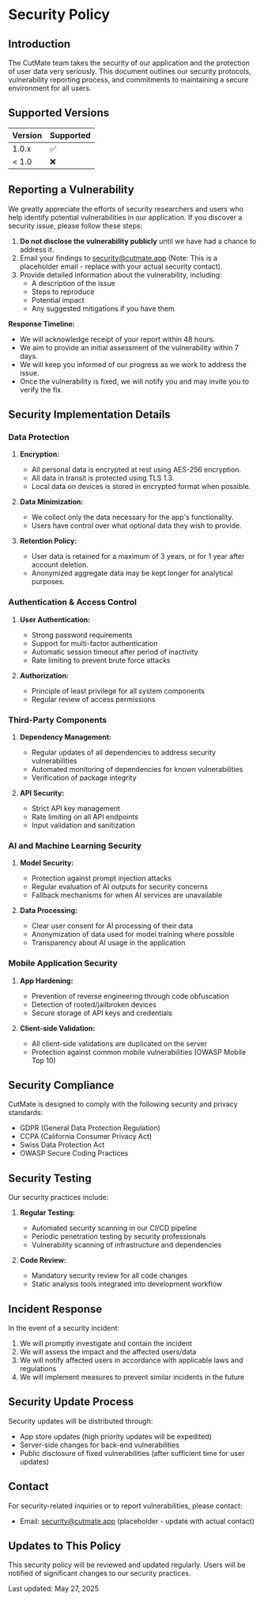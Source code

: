 # Security Policy

## Introduction

The CutMate team takes the security of our application and the protection of user data very seriously. This document outlines our security protocols, vulnerability reporting process, and commitments to maintaining a secure environment for all users.

## Supported Versions

| Version | Supported          |
| ------- | ------------------ |
| 1.0.x   | :white_check_mark: |
| < 1.0   | :x:                |

## Reporting a Vulnerability

We greatly appreciate the efforts of security researchers and users who help identify potential vulnerabilities in our application. If you discover a security issue, please follow these steps:

1. **Do not disclose the vulnerability publicly** until we have had a chance to address it.
2. Email your findings to security@cutmate.app (Note: This is a placeholder email - replace with your actual security contact).
3. Provide detailed information about the vulnerability, including:
   - A description of the issue
   - Steps to reproduce
   - Potential impact
   - Any suggested mitigations if you have them

**Response Timeline:**
- We will acknowledge receipt of your report within 48 hours.
- We aim to provide an initial assessment of the vulnerability within 7 days.
- We will keep you informed of our progress as we work to address the issue.
- Once the vulnerability is fixed, we will notify you and may invite you to verify the fix.

## Security Implementation Details

### Data Protection

1. **Encryption:**
   - All personal data is encrypted at rest using AES-256 encryption.
   - All data in transit is protected using TLS 1.3.
   - Local data on devices is stored in encrypted format when possible.

2. **Data Minimization:**
   - We collect only the data necessary for the app's functionality.
   - Users have control over what optional data they wish to provide.

3. **Retention Policy:**
   - User data is retained for a maximum of 3 years, or for 1 year after account deletion.
   - Anonymized aggregate data may be kept longer for analytical purposes.

### Authentication & Access Control

1. **User Authentication:**
   - Strong password requirements
   - Support for multi-factor authentication
   - Automatic session timeout after period of inactivity
   - Rate limiting to prevent brute force attacks

2. **Authorization:**
   - Principle of least privilege for all system components
   - Regular review of access permissions

### Third-Party Components

1. **Dependency Management:**
   - Regular updates of all dependencies to address security vulnerabilities
   - Automated monitoring of dependencies for known vulnerabilities
   - Verification of package integrity

2. **API Security:**
   - Strict API key management
   - Rate limiting on all API endpoints
   - Input validation and sanitization

### AI and Machine Learning Security

1. **Model Security:**
   - Protection against prompt injection attacks
   - Regular evaluation of AI outputs for security concerns
   - Fallback mechanisms for when AI services are unavailable

2. **Data Processing:**
   - Clear user consent for AI processing of their data
   - Anonymization of data used for model training where possible
   - Transparency about AI usage in the application

### Mobile Application Security

1. **App Hardening:**
   - Prevention of reverse engineering through code obfuscation
   - Detection of rooted/jailbroken devices
   - Secure storage of API keys and credentials

2. **Client-side Validation:**
   - All client-side validations are duplicated on the server
   - Protection against common mobile vulnerabilities (OWASP Mobile Top 10)

## Security Compliance

CutMate is designed to comply with the following security and privacy standards:

- GDPR (General Data Protection Regulation)
- CCPA (California Consumer Privacy Act)
- Swiss Data Protection Act
- OWASP Secure Coding Practices

## Security Testing

Our security practices include:

1. **Regular Testing:**
   - Automated security scanning in our CI/CD pipeline
   - Periodic penetration testing by security professionals
   - Vulnerability scanning of infrastructure and dependencies

2. **Code Review:**
   - Mandatory security review for all code changes
   - Static analysis tools integrated into development workflow

## Incident Response

In the event of a security incident:

1. We will promptly investigate and contain the incident
2. We will assess the impact and the affected users/data
3. We will notify affected users in accordance with applicable laws and regulations
4. We will implement measures to prevent similar incidents in the future

## Security Update Process

Security updates will be distributed through:
- App store updates (high priority updates will be expedited)
- Server-side changes for back-end vulnerabilities
- Public disclosure of fixed vulnerabilities (after sufficient time for user updates)

## Contact

For security-related inquiries or to report vulnerabilities, please contact:
- Email: security@cutmate.app (placeholder - update with actual contact)

## Updates to This Policy

This security policy will be reviewed and updated regularly. Users will be notified of significant changes to our security practices.

Last updated: May 27, 2025
